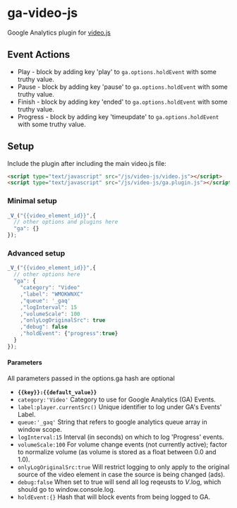 # ga-video-js

Google Analytics plugin for [video.js](https://github.com/zencoder/video-js)

## Event Actions

* Play - block by adding key 'play' to `ga.options.holdEvent` with some truthy value.
* Pause - block by adding key 'pause' to `ga.options.holdEvent` with some truthy value.
* Finish - block by adding key 'ended' to `ga.options.holdEvent` with some truthy value.
* Progress - block by adding key 'timeupdate' to `ga.options.holdEvent` with some truthy value.

## Setup

Include the plugin after including the main video.js file:

```html
<script type="text/javascript" src="/js/video-js/video.js"></script>
<script type="text/javascript" src="/js/video-js/ga.plugin.js"></script>
```

### Minimal setup
```javascript
_V_("{{video_element_id}}",{
  // other options and plugins here
  "ga": {}
});
```

### Advanced setup
```javascript
_V_("{{video_element_id}}",{
  // other options here
  "ga": {
    "category": "Video"
    ,"label": "WMOKWNXC"
    ,"queue": '_gaq'
    ,"logInterval": 15
    ,"volumeScale": 100
    ,"onlyLogOriginalSrc": true
    ,"debug": false
    ,"holdEvent": {"progress":true}
  }
});
```

#### Parameters

All parameters passed in the options.ga hash are optional
* **`{{key}}:{{default_value}}`**
* `category:'Video'`
  Category to use for Google Analytics (GA) Events.
* `label:player.currentSrc()`
  Unique identifier to log under GA's Events' Label.
* `queue:'_gaq'`
  String that refers to google analytics queue array in window scope.
* `logInterval:15`
  Interval (in seconds) on which to log 'Progress' events.
* `volumeScale:100`
  For volume change events (not currently active); factor to normalize volume (as volume is stored as a float between 0.0 and 1.0).
* `onlyLogOriginalSrc:true`
  Will restrict logging to only apply to the original source of the video element in case the source is being changed (ads).
* `debug:false`
  When set to true will send all log reqeusts to _V_.log, which should go to window.console.log.
* `holdEvent:{}`
  Hash that will block events from being logged to GA.
